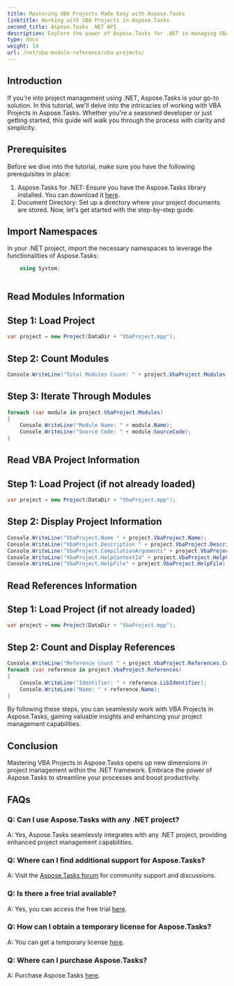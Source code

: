 ```yaml
---
title: Mastering VBA Projects Made Easy with Aspose.Tasks
linktitle: Working with VBA Projects in Aspose.Tasks
second_title: Aspose.Tasks .NET API
description: Explore the power of Aspose.Tasks for .NET in managing VBA Projects effortlessly. Enhance your project management capabilities with this step-by-step guide.
type: docs
weight: 14
url: /net/vba-module-reference/vba-projects/
---
```

## Introduction
If you're into project management using .NET, Aspose.Tasks is your go-to solution. In this tutorial, we'll delve into the intricacies of working with VBA Projects in Aspose.Tasks. Whether you're a seasoned developer or just getting started, this guide will walk you through the process with clarity and simplicity.
## Prerequisites
Before we dive into the tutorial, make sure you have the following prerequisites in place:
1. Aspose.Tasks for .NET: Ensure you have the Aspose.Tasks library installed. You can download it [here](https://releases.aspose.com/tasks/net/).
2. Document Directory: Set up a directory where your project documents are stored.
Now, let's get started with the step-by-step guide.
## Import Namespaces
In your .NET project, import the necessary namespaces to leverage the functionalities of Aspose.Tasks:
```csharp
    using System;
    
```
## Read Modules Information
## Step 1: Load Project
```csharp
var project = new Project(DataDir + "VbaProject.mpp");
```
## Step 2: Count Modules
```csharp
Console.WriteLine("Total Modules Count: " + project.VbaProject.Modules.Count);
```
## Step 3: Iterate Through Modules
```csharp
foreach (var module in project.VbaProject.Modules)
{
    Console.WriteLine("Module Name: " + module.Name);
    Console.WriteLine("Source Code: " + module.SourceCode);
}
```
## Read VBA Project Information
## Step 1: Load Project (if not already loaded)
```csharp
var project = new Project(DataDir + "VbaProject.mpp");
```
## Step 2: Display Project Information
```csharp
Console.WriteLine("VbaProject.Name " + project.VbaProject.Name);
Console.WriteLine("VbaProject.Description " + project.VbaProject.Description);
Console.WriteLine("VbaProject.CompilationArguments" + project.VbaProject.CompilationArguments);
Console.WriteLine("VbaProject.HelpContextId" + project.VbaProject.HelpContextId);
Console.WriteLine("VbaProject.HelpFile" + project.VbaProject.HelpFile);
```
## Read References Information
## Step 1: Load Project (if not already loaded)
```csharp
var project = new Project(DataDir + "VbaProject.mpp");
```
## Step 2: Count and Display References
```csharp
Console.WriteLine("Reference count " + project.VbaProject.References.Count);
foreach (var reference in project.VbaProject.References)
{
    Console.WriteLine("Identifier: " + reference.LibIdentifier);
    Console.WriteLine("Name: " + reference.Name);
}
```
By following these steps, you can seamlessly work with VBA Projects in Aspose.Tasks, gaining valuable insights and enhancing your project management capabilities.
## Conclusion
Mastering VBA Projects in Aspose.Tasks opens up new dimensions in project management within the .NET framework. Embrace the power of Aspose.Tasks to streamline your processes and boost productivity.
## FAQs
### Q: Can I use Aspose.Tasks with any .NET project?
A: Yes, Aspose.Tasks seamlessly integrates with any .NET project, providing enhanced project management capabilities.
### Q: Where can I find additional support for Aspose.Tasks?
A: Visit the [Aspose.Tasks forum](https://forum.aspose.com/c/tasks/15) for community support and discussions.
### Q: Is there a free trial available?
A: Yes, you can access the free trial [here](https://releases.aspose.com/).
### Q: How can I obtain a temporary license for Aspose.Tasks?
A: You can get a temporary license [here](https://purchase.aspose.com/temporary-license/).
### Q: Where can I purchase Aspose.Tasks?
A: Purchase Aspose.Tasks [here](https://purchase.aspose.com/buy).
